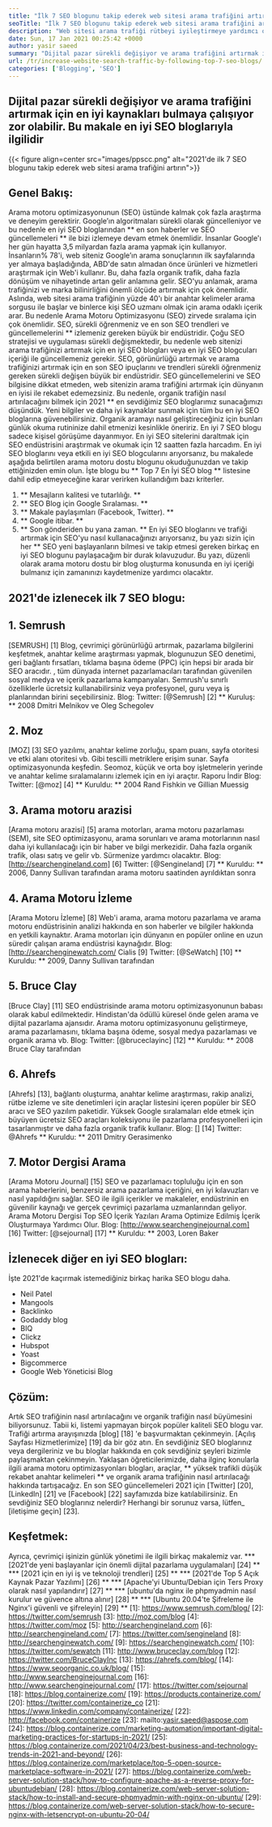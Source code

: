 ```yaml
---
title: "İlk 7 SEO blogunu takip ederek web sitesi arama trafiğini artırın" 
seoTitle: "İlk 7 SEO blogunu takip ederek web sitesi arama trafiğini artırın" 
description: "Web sitesi arama trafiği rütbeyi iyileştirmeye yardımcı olur ve iş büyümesinin önemli bir itici gücüdür. Bu makale web sitesi arama trafiğinin nasıl artırılacağı hakkında?" 
date: Sun, 17 Jan 2021 00:25:42 +0000
author: yasir saeed
summary: "Dijital pazar sürekli değişiyor ve arama trafiğini artırmak için en iyi kaynakları bulmaya çalışıyor zor olabilir. Bu makale en iyi SEO bloglarıyla ilgilidir" 
url: /tr/increase-website-search-traffic-by-following-top-7-seo-blogs/
categories: ['Blogging', 'SEO']
---
```


## Dijital pazar sürekli değişiyor ve arama trafiğini artırmak için en iyi kaynakları bulmaya çalışıyor zor olabilir. Bu makale en iyi SEO bloglarıyla ilgilidir

{{< figure align=center src="images/ppscc.png" alt="2021'de ilk 7 SEO blogunu takip ederek web sitesi arama trafiğini artırın">}}


## Genel Bakış:
Arama motoru optimizasyonunun (SEO) üstünde kalmak çok fazla araştırma ve deneyim gerektirir. Google’ın algoritmaları sürekli olarak güncelleniyor ve bu nedenle en iyi SEO bloglarından ** en son haberler ve SEO güncellemeleri ** ile bizi izlemeye devam etmek önemlidir. İnsanlar Google'ı her gün hayatta 3,5 milyardan fazla arama yapmak için kullanıyor. İnsanların% 78'i, web siteniz Google’ın arama sonuçlarının ilk sayfalarında yer almaya başladığında, ABD'de satın almadan önce ürünleri ve hizmetleri araştırmak için Web'i kullanır. Bu, daha fazla organik trafik, daha fazla dönüşüm ve nihayetinde artan gelir anlamına gelir.
SEO'yu anlamak, arama trafiğinizi ve marka bilinirliğini önemli ölçüde artırmak için çok önemlidir. Aslında, web sitesi arama trafiğinin yüzde 40'ı bir anahtar kelimeler arama sorgusu ile başlar ve binlerce kişi SEO uzmanı olmak için arama odaklı içerik arar. Bu nedenle Arama Motoru Optimizasyonu (SEO) zirvede sıralama için çok önemlidir. SEO, sürekli öğrenmeniz ve en son SEO trendleri ve güncellemelerini ** izlemeniz gereken büyük bir endüstridir. Çoğu SEO stratejisi ve uygulaması sürekli değişmektedir, bu nedenle web sitenizi arama trafiğinizi artırmak için en iyi SEO blogları veya en iyi SEO blogcuları içeriği ile güncellemeniz gerekir.
SEO, görünürlüğü artırmak ve arama trafiğinizi artırmak için en son SEO ipuçlarını ve trendleri sürekli öğrenmeniz gereken sürekli değişen büyük bir endüstridir. SEO güncellemelerini ve SEO bilgisine dikkat etmeden, web sitenizin arama trafiğini artırmak için dünyanın en iyisi ile rekabet edemezsiniz. Bu nedenle, organik trafiğin nasıl artırılacağını bilmek için 2021 ** en sevdiğimiz SEO bloglarımız sunacağımızı düşündük. Yeni bilgiler ve daha iyi kaynaklar sunmak için tüm bu en iyi SEO bloglarına güvenebilirsiniz. Organik aramayı nasıl geliştireceğiniz için bunları günlük okuma rutininize dahil etmenizi kesinlikle öneririz. En iyi 7 SEO blogu sadece kişisel görüşüme dayanmıyor. En iyi SEO sitelerini daraltmak için SEO endüstrisini araştırmak ve okumak için 12 saatten fazla harcadım. En iyi SEO bloglarını veya etkili en iyi SEO blogcularını arıyorsanız, bu makalede aşağıda belirtilen arama motoru dostu blogunu okuduğunuzdan ve takip ettiğinizden emin olun.
İşte blogu bu ** Top 7 En İyi SEO blog ** listesine dahil edip etmeyeceğine karar verirken kullandığım bazı kriterler.
  1. ** Mesajların kalitesi ve tutarlılığı. **
  2. ** SEO Blog için Google Sıralaması. **
  3. ** Makale paylaşımları (Facebook, Twitter). **
  4. ** Google itibar. **
  5. ** Son gönderiden bu yana zaman. **
En iyi SEO bloglarını ve trafiği artırmak için SEO'yu nasıl kullanacağınızı arıyorsanız, bu yazı sizin için her ** SEO yeni başlayanların bilmesi ve takip etmesi gereken birkaç en iyi SEO blogunu paylaşacağım bir durak kılavuzudur. Bu yazı, düzenli olarak arama motoru dostu bir blog oluşturma konusunda en iyi içeriği bulmanız için zamanınızı kaydetmenize yardımcı olacaktır.

## 2021'de izlenecek ilk 7 SEO blogu:

## 1. Semrush
[SEMRUSH] [1] Blog, çevrimiçi görünürlüğü artırmak, pazarlama bilgilerini keşfetmek, anahtar kelime araştırması yapmak, blogunuzun SEO denetimi, geri bağlantı fırsatları, tıklama başına ödeme (PPC) için hepsi bir arada bir SEO aracıdır. , tüm dünyada internet pazarlamacıları tarafından güvenilen sosyal medya ve içerik pazarlama kampanyaları. Semrush'u sınırlı özelliklerle ücretsiz kullanabilirsiniz veya profesyonel, guru veya iş planlarından birini seçebilirsiniz.
Blog:
Twitter: [@Semrush] [2]
** Kuruluş: ** 2008 Dmitri Melnikov ve Oleg Schegolev

## 2. Moz
[MOZ] [3] SEO yazılımı, anahtar kelime zorluğu, spam puanı, sayfa otoritesi ve etki alanı otoritesi vb. Gibi tescilli metriklere erişim sunar. Sayfa optimizasyonunda keşfedin. Seomoz, küçük ve orta boy işletmelerin yerinde ve anahtar kelime sıralamalarını izlemek için en iyi araçtır. Raporu İndir
Blog:
Twitter: [@moz] [4]
** Kuruldu: ** 2004 Rand Fishkin ve Gillian Muessig

## 3. Arama motoru arazisi
[Arama motoru arazisi] [5] arama motorları, arama motoru pazarlaması (SEM), site SEO optimizasyonu, arama sorunları ve arama motorlarının nasıl daha iyi kullanılacağı için bir haber ve bilgi merkezidir. Daha fazla organik trafik, olası satış ve gelir vb. Sürmenize yardımcı olacaktır.
Blog: [http://searchengineland.com] [6]
Twitter: [@Sengineland] [7]
** Kuruldu: ** 2006, Danny Sullivan tarafından arama motoru saatinden ayrıldıktan sonra

## 4. Arama Motoru İzleme
[Arama Motoru İzleme] [8] Web'i arama, arama motoru pazarlama ve arama motoru endüstrisinin analizi hakkında en son haberler ve bilgiler hakkında en yetkili kaynaktır. Arama motorları için dünyanın en popüler online en uzun süredir çalışan arama endüstrisi kaynağıdır.
Blog: [http://searchenginewatch.com/ Cialis [9]
Twitter: [@SeWatch] [10]
** Kuruldu: ** 2009, Danny Sullivan tarafından

## 5. Bruce Clay
[Bruce Clay] [11] SEO endüstrisinde arama motoru optimizasyonunun babası olarak kabul edilmektedir. Hindistan'da ödüllü küresel önde gelen arama ve dijital pazarlama ajansıdır. Arama motoru optimizasyonunu geliştirmeye, arama pazarlamasını, tıklama başına ödeme, sosyal medya pazarlaması ve organik arama vb.
Blog:
Twitter: [@bruceclayinc] [12]
** Kuruldu: ** 2008 Bruce Clay tarafından

## 6. Ahrefs
[Ahrefs] [13], bağlantı oluşturma, anahtar kelime araştırması, rakip analizi, rütbe izleme ve site denetimleri için araçlar listesini içeren popüler bir SEO aracı ve SEO yazılım paketidir. Yüksek Google sıralamaları elde etmek için büyüyen ücretsiz SEO araçları koleksiyonu ile pazarlama profesyonelleri için tasarlanmıştır ve daha fazla organik trafik kullanır.
Blog: [] [14]
Twitter: @Ahrefs
** Kuruldu: ** 2011 Dmitry Gerasimenko

## 7. Motor Dergisi Arama
[Arama Motoru Journal] [15] SEO ve pazarlamacı topluluğu için en son arama haberlerini, benzersiz arama pazarlama içeriğini, en iyi kılavuzları ve nasıl yapıldığını sağlar. SEO ile ilgili içerikler ve makaleler, endüstrinin en güvenilir kaynağı ve gerçek çevrimiçi pazarlama uzmanlarından geliyor. Arama Motoru Dergisi Top SEO İçerik Yazıları Arama Optimize Edilmiş İçerik Oluşturmaya Yardımcı Olur.
Blog: [http://www.searchenginejournal.com] [16]
Twitter: [@sejournal] [17]
** Kuruldu: ** 2003, Loren Baker

## İzlenecek diğer en iyi SEO blogları:
İşte 2021'de kaçırmak istemediğiniz birkaç harika SEO blogu daha.
  * Neil Patel
  * Mangools
  * Backlinko
  * Godaddy blog
  * BIQ
  * Clickz
  * Hubspot
  * Yoast
  * Bigcommerce
  * Google Web Yöneticisi Blog

## Çözüm:
Artık SEO trafiğinin nasıl artırılacağını ve organik trafiğin nasıl büyümesini biliyorsunuz. Tabii ki, listemi yapmayan birçok popüler kaliteli SEO blogu var. Trafiği artırma arayışınızda [blog] [18] 'e başvurmaktan çekinmeyin. [Açılış Sayfası Hizmetlerimize] [19] da bir göz atın. En sevdiğiniz SEO bloglarınız veya dergileriniz ve bu bloglar hakkında en çok sevdiğiniz şeyleri bizimle paylaşmaktan çekinmeyin. Yaklaşan öğreticilerimizde, daha ilginç konularla ilgili arama motoru optimizasyonları blogları, araçlar, ** yüksek trafikli düşük rekabet anahtar kelimeleri ** ve organik arama trafiğinin nasıl artırılacağı hakkında tartışacağız.
En son SEO güncellemeleri 2021 için [Twitter] [20], [LinkedIn] [21] ve [Facebook] [22] sayfamızda bize katılabilirsiniz. En sevdiğiniz SEO bloglarınız nelerdir? Herhangi bir sorunuz varsa, lütfen_ [iletişime geçin] [23].

## Keşfetmek:
Ayrıca, çevrimiçi işinizin günlük yönetimi ile ilgili birkaç makalemiz var.
  *** [2021'de yeni başlayanlar için önemli dijital pazarlama uygulamaları] [24] **
  *** [2021 için en iyi iş ve teknoloji trendleri] [25] **
  *** [2021'de Top 5 Açık Kaynak Pazar Yazılımı] [26] **
  *** [Apache'yi Ubuntu/Debian için Ters Proxy olarak nasıl yapılandırır] [27] **
  *** [ubuntu'da nginx ile phpmyadmin nasıl kurulur ve güvence altına alınır] [28] **
  *** [Ubuntu 20.04'te Şifreleme ile Nginx'i güvenli ve şifreleyin] [29] **
[1]: https://www.semrush.com/blog/
[2]: https://twitter.com/semrush
[3]: http://moz.com/blog
[4]: https://twitter.com/moz
[5]: http://searchengineland.com
[6]: http://searchengineland.com/
[7]: https://twitter.com/sengineland
[8]: http://searchenginewatch.com/
[9]: https://searchenginewatch.com/
[10]: https://twitter.com/sewatch
[11]: http://www.bruceclay.com/blog
[12]: https://twitter.com/BruceClayInc
[13]: https://ahrefs.com/blog/
[14]: https://www.seoorganic.co.uk/blog/
[15]: http://www.searchenginejournal.com
[16]: http://www.searchenginejournal.com/
[17]: https://twitter.com/sejournal
[18]: https://blog.containerize.com/
[19]: https://products.containerize.com/
[20]: https://twitter.com/containerize_co
[21]: https://www.linkedin.com/company/containerize/
[22]: http://facebook.com/containerize
[23]: mailto:yasir.saeed@aspose.com
[24]: https://blog.containerize.com/marketing-automation/important-digital-marketing-practices-for-startups-in-2021/
[25]: https://blog.containerize.com/2021/04/23/best-business-and-technology-trends-in-2021-and-beyond/
[26]: https://blog.containerize.com/marketplace/top-5-open-source-marketplace-software-in-2021/
[27]: https://blog.containerize.com/web-server-solution-stack/how-to-configure-apache-as-a-reverse-proxy-for-ubuntudebian/
[28]: https://blog.containerize.com/web-server-solution-stack/how-to-install-and-secure-phpmyadmin-with-nginx-on-ubuntu/
[29]: https://blog.containerize.com/web-server-solution-stack/how-to-secure-nginx-with-letsencrypt-on-ubuntu-20-04/
